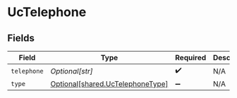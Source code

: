# UcTelephone


## Fields

| Field                                                                          | Type                                                                           | Required                                                                       | Description                                                                    |
| ------------------------------------------------------------------------------ | ------------------------------------------------------------------------------ | ------------------------------------------------------------------------------ | ------------------------------------------------------------------------------ |
| `telephone`                                                                    | *Optional[str]*                                                                | :heavy_check_mark:                                                             | N/A                                                                            |
| `type`                                                                         | [Optional[shared.UcTelephoneType]](undefined/models/shared/uctelephonetype.md) | :heavy_minus_sign:                                                             | N/A                                                                            |